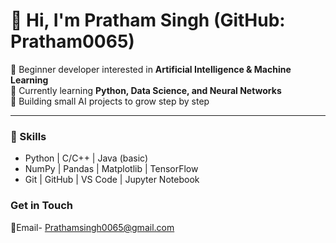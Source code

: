 # 👋 Hi, I'm Pratham Singh (GitHub: Pratham0065)

🤖 Beginner developer interested in **Artificial Intelligence & Machine Learning**  
🌱 Currently learning **Python, Data Science, and Neural Networks**  
🚀 Building small AI projects to grow step by step  

---

### 🔧 Skills 
- Python | C/C++ | Java (basic)  
- NumPy | Pandas | Matplotlib | TensorFlow
- Git | GitHub | VS Code | Jupyter Notebook



### Get in Touch
📧Email- Prathamsingh0065@gmail.com
